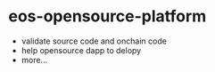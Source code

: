 # eos-opensource-platform
- validate source code and onchain code
- help opensource dapp to delopy
- more...
